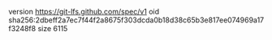version https://git-lfs.github.com/spec/v1
oid sha256:2dbeff2a7ec7f44f2a8675f303dcda0b18d38c65b3e817ee074969a17f3248f8
size 6115
